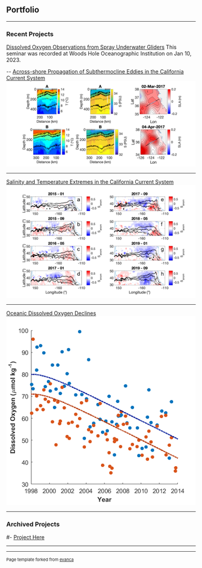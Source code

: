 ## Portfolio

---

### Recent Projects

[Dissolved Oxygen Observations from Spray Underwater Gliders](https://drive.google.com/file/d/1TsWagoaGzxQO_-fVW0rH-KTM47Pb-Hhc/view?usp=sharing)
This seminar was recorded at Woods Hole Oceanographic Institution on Jan 10, 2023.

--
[Across-shore Propagation of Subthermocline Eddies in the California Current System](https://doi.org/10.1175/JPO-D-21-0137.1)
<img src="images/plotexampleEddy.png?raw=true"/>

---
[Salinity and Temperature Extremes in the California Current System](https://doi.org/10.1038/s43247-021-00131-9)
<img src="images/Figure4.png?raw=true"/>

---
[Oceanic Dissolved Oxygen Declines](https://doi.org/10.1038/s41598-018-25341-8)
<img src="images/Figure5_revised.png?raw=true"/>

---

### Archived Projects

#- [Project Here](websiteurl)

---




---
<p style="font-size:11px">Page template forked from <a href="https://github.com/evanca/quick-portfolio">evanca</a></p>
<!-- Remove above link if you don't want to attibute -->
